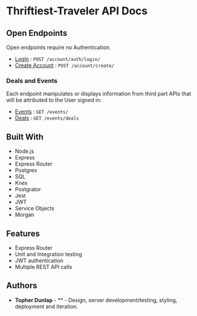 
# Thriftiest-Traveler API Docs

## Open Endpoints
Open endpoints require no Authentication.

* [Login](login.md) : `POST /account/auth/login/`
* [Create Account](create.md) : `POST /account/create/`

### Deals and Events
Each endpoint manipulates or displays information from third part APIs that will be
attributed to the User signed in:

* [Events](events.md) : `GET /events/`
* [Deals](deals.md) : `GET /events/deals`

## Built With
* Node.js
* Express
* Express Router
* Postgres
* SQL
* Knex
* Postgrator
* Jest
* JWT
* Service Objects
* Morgan


## Features
* Express Router
* Unit and Integration testing
* JWT authentication
* Multiple REST API calls


## Authors
* **Topher Dunlap** - ** - Design, server development/testing, styling, deployment and iteration.

